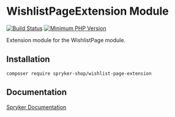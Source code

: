# WishlistPageExtension Module
[![Build Status](https://travis-ci.org/spryker-shop/wishlist-page-extension.svg)](https://travis-ci.org/spryker-shop/wishlist-page-extension)
[![Minimum PHP Version](https://img.shields.io/badge/php-%3E%3D%207.2-8892BF.svg)](https://php.net/)

Extension module for the WishlistPage module.

## Installation

```
composer require spryker-shop/wishlist-page-extension
```

## Documentation

[Spryker Documentation](https://academy.spryker.com/developing_with_spryker/module_guide/modules.html)
